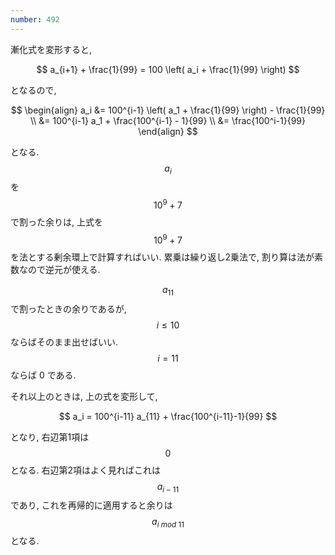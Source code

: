 ```yaml
---
number: 492
---
```

漸化式を変形すると,

$$
a_{i+1} + \frac{1}{99} = 100 \left( a_i + \frac{1}{99} \right)
$$

となるので,

$$
\begin{align}
a_i &= 100^{i-1} \left( a_1 + \frac{1}{99} \right) - \frac{1}{99} \\
    &= 100^{i-1} a_1 + \frac{100^{i-1} - 1}{99} \\
	&= \frac{100^i-1}{99}
\end{align}
$$

となる. $$ a_i $$ を $$ 10^9+7 $$ で割った余りは, 上式を $$ 10^9+7 $$ を法とする剰余環上で計算すればいい. 累乗は繰り返し2乗法で, 割り算は法が素数なので逆元が使える.

$$ a_{11} $$ で割ったときの余りであるが, $$ i \leq 10 $$ ならばそのまま出せばいい. $$ i = 11 $$ ならば 0 である.

それ以上のときは, 上の式を変形して,

$$
a_i = 100^{i-11} a_{11} + \frac{100^{i-11}-1}{99}
$$

となり, 右辺第1項は $$ 0 $$ となる. 右辺第2項はよく見ればこれは $$ a_{i-11} $$ であり, これを再帰的に適用すると余りは $$ a_{i\ mod \ 11} $$ となる.
